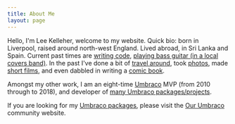 ```yaml
---
title: About Me
layout: page
---
```


Hello, I'm Lee Kelleher, welcome to my website. Quick bio: born in Liverpool, raised around north-west England. Lived abroad, in Sri Lanka and Spain. Current past times are [writing code](https://github.com/leekelleher), [playing bass guitar (in a local covers band)](https://thedysfunctions.uk/). In the past I've done a bit of [travel around](https://www.lee-and-lucy.com/), took [photos](https://www.flickr.com/photos/leekelleher/), made [short films](https://www.youtube.com/user/vertino), and even dabbled in writing a [comic book](http://www.lulu.com/spotlight/vertino).

Amongst my other work, I am an eight-time [Umbraco](https://umbraco.com) MVP (from 2010 through to 2018), and developer of [many Umbraco packages/projects](https://our.umbraco.org/member/3042#created).

If you are looking for my [Umbraco packages](https://our.umbraco.org/member/3042#created), please visit the [Our Umbraco](https://our.umbraco.org/) community website.